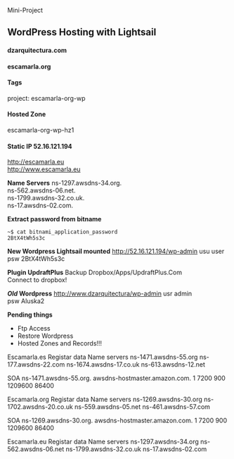 Mini-Project
## WordPress Hosting with Lightsail

#### dzarquitectura.com
#### escamarla.org

#### Tags
project: escamarla-org-wp

#### Hosted Zone
escamarla-org-wp-hz1

#### Static IP	52.16.121.194  
http://escamarla.eu  
http://www.escamarla.eu

**Name Servers**
ns-1297.awsdns-34.org.  
ns-562.awsdns-06.net.  
ns-1799.awsdns-32.co.uk.  
ns-17.awsdns-02.com.  

**Extract password from bitname**
```
~$ cat bitnami_application_password
2BtX4tWh5s3c
```

**New Wordpress Lightsail mounted**
http://52.16.121.194/wp-admin
usu	user
psw	2BtX4tWh5s3c

**Plugin UpdraftPlus**
Backup Dropbox/Apps/UpdraftPlus.Com  
Connect to dropbox!

**_Old_ Wordpress**
http://www.dzarquitectura/wp-admin
usr admin  
psw Aluska2  

**Pending things**
* Ftp Access 
* Restore Wordpress
* Hosted Zones and Records!!!



Escamarla.es
Registar data
Name servers
ns-1471.awsdns-55.org
ns-177.awsdns-22.com
ns-1674.awsdns-17.co.uk
ns-613.awsdns-12.net

SOA ns-1471.awsdns-55.org. awsdns-hostmaster.amazon.com. 1 7200 900 1209600 86400

Escamarla.org
Registar data
Name servers
ns-1269.awsdns-30.org
ns-1702.awsdns-20.co.uk
ns-559.awsdns-05.net
ns-461.awsdns-57.com

SOA ns-1269.awsdns-30.org. awsdns-hostmaster.amazon.com. 1 7200 900 1209600 86400

Escamarla.eu
Registar data
Name servers
ns-1297.awsdns-34.org
ns-562.awsdns-06.net
ns-1799.awsdns-32.co.uk
ns-17.awsdns-02.com
